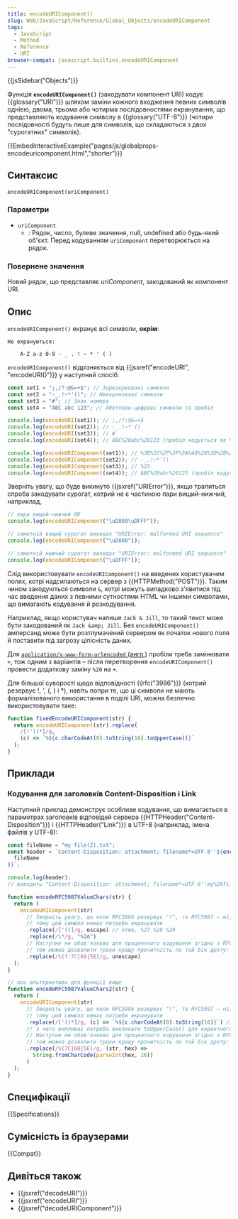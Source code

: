 ```yaml
---
title: encodeURIComponent()
slug: Web/JavaScript/Reference/Global_Objects/encodeURIComponent
tags:
  - JavaScript
  - Method
  - Reference
  - URI
browser-compat: javascript.builtins.encodeURIComponent
---
```


{{jsSidebar("Objects")}}

Функція **`encodeURIComponent()`** (закодувати компонент URI) кодує {{glossary("URI")}} шляхом заміни кожного входження певних символів однією, двома, трьома або чотирма послідовностями екранування, що представляють кодування символу в {{glossary("UTF-8")}} (чотири послідовності будуть лише для символів, що складаються з двох "сурогатних" символів).

{{EmbedInteractiveExample("pages/js/globalprops-encodeuricomponent.html","shorter")}}

## Синтаксис

```js-nolint
encodeURIComponent(uriComponent)
```

### Параметри

- `uriComponent`
  - : Рядок, число, булеве значення, null, undefined або будь-який об'єкт. Перед кодуванням `uriComponent` перетворюється на рядок.

### Повернене значення

Новий рядок, що представляє _uriComponent_, закодований як компонент URI.

## Опис

`encodeURIComponent()` екранує всі символи, **окрім**:

```plain
Не екрануються:

    A-Z a-z 0-9 - _ . ! ~ * ' ( )
```

`encodeURIComponent()` відрізняється від {{jsxref("encodeURI", "encodeURI()")}} у наступний спосіб:

```js
const set1 = ";,/?:@&=+$"; // Зарезервовані символи
const set2 = "-_.!~*'()"; // Неекрановані символи
const set3 = "#"; // Знак номера
const set4 = "ABC abc 123"; // Абетково-цифрові символи та пробіл

console.log(encodeURI(set1)); // ;,/?:@&=+$
console.log(encodeURI(set2)); // -_.!~*'()
console.log(encodeURI(set3)); // #
console.log(encodeURI(set4)); // ABC%20abc%20123 (пробіл кодується як %20)

console.log(encodeURIComponent(set1)); // %3B%2C%2F%3F%3A%40%26%3D%2B%24
console.log(encodeURIComponent(set2)); // -_.!~*'()
console.log(encodeURIComponent(set3)); // %23
console.log(encodeURIComponent(set4)); // ABC%20abc%20123 (пробіл кодується як %20)
```

Зверніть увагу, що буде викинуто {{jsxref("URIError")}}, якщо трапиться спроба закодувати сурогат, котрий не є частиною пари вищий-нижчий, наприклад,

```js
// пара вищий-нижчий OK
console.log(encodeURIComponent("\uD800\uDFFF"));

// самотній вищий сурогат викидає "URIError: malformed URI sequence"
console.log(encodeURIComponent("\uD800"));

// самотній нижчий сурогат викидає "URIError: malformed URI sequence"
console.log(encodeURIComponent("\uDFFF"));
```

Слід використовувати `encodeURIComponent()` на введених користувачем полях, котрі надсилаються на сервер з {{HTTPMethod("POST")}}. Таким чином закодуються символи `&`, котрі можуть випадково з'явитися під час введення даних з певними сутностями HTML чи іншими символами, що вимагають кодування й розкодування.

Наприклад, якщо користувач напише `Jack & Jill`, то такий текст може бути закодований як `Jack &amp; Jill`. Без `encodeURIComponent()` амперсанд може бути розтлумачений сервером як початок нового поля й поставити під загрозу цілісність даних.

Для [`application/x-www-form-urlencoded` (англ.)](https://html.spec.whatwg.org/multipage/form-control-infrastructure.html#application/x-www-form-urlencoded-encoding-algorithm) пробіли треба замінювати `+`, тож одним з варіантів – після перетворення `encodeURIComponent()` провести додаткову заміну `%20` на `+`.

Для більшої суворості щодо відповідності {{rfc("3986")}} (котрий резервує !, ', (, ) і \*), навіть попри те, що ці символи не мають формалізованого використання в поділі URI, можна безпечно використовувати таке:

```js
function fixedEncodeURIComponent(str) {
  return encodeURIComponent(str).replace(
    /[!'()*]/g,
    (c) => `%${c.charCodeAt(0).toString(16).toUpperCase()}`
  );
}
```

## Приклади

### Кодування для заголовків Content-Disposition і Link

Наступний приклад демонструє особливе кодування, що вимагається в параметрах заголовків відповідей сервера {{HTTPHeader("Content-Disposition")}} і {{HTTPHeader("Link")}} в UTF-8 (наприклад, імена файлів у UTF-8):

```js
const fileName = "my file(2).txt";
const header = `Content-Disposition: attachment; filename*=UTF-8''${encodeRFC5987ValueChars(
  fileName
)}`;

console.log(header);
// виводить "Content-Disposition: attachment; filename*=UTF-8''my%20file%282%29.txt"

function encodeRFC5987ValueChars(str) {
  return (
    encodeURIComponent(str)
      // Зверніть увагу, що коли RFC3986 резервує "!", то RFC5987 – ні,
      // тому цей символ немає потреби екранувати
      .replace(/['()]/g, escape) // отже, %27 %28 %29
      .replace(/\*/g, "%2A")
      // Наступне не обов'язково для процентного кодування згідно з RFC5987,
      // тож можна дозволити трохи кращу прочитність по той бік дроту: |`^
      .replace(/%(?:7C|60|5E)/g, unescape)
  );
}

// ось альтернатива для функції вище
function encodeRFC5987ValueChars2(str) {
  return (
    encodeURIComponent(str)
      // Зверніть увагу, що коли RFC3986 резервує "!", то RFC5987 – ні,
      // тому цей символ немає потреби екранувати
      .replace(/['()*]/g, (c) => `%${c.charCodeAt(0).toString(16)}`) // отже, %27 %28 %29 %2a (Зверніть увагу, що дійсне кодування "*" – %2A
      // з чого випливає потреба викликати toUpperCase() для коректного кодування)
      // Наступне не обов'язково для процентного кодування згідно з RFC5987,
      // тож можна дозволити трохи кращу прочитність по той бік дроту: |`^
      .replace(/%(7C|60|5E)/g, (str, hex) =>
        String.fromCharCode(parseInt(hex, 16))
      )
  );
}
```

## Специфікації

{{Specifications}}

## Сумісність із браузерами

{{Compat}}

## Дивіться також

- {{jsxref("decodeURI")}}
- {{jsxref("encodeURI")}}
- {{jsxref("decodeURIComponent")}}

